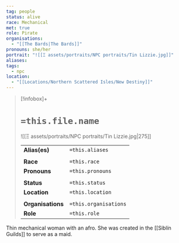 ```yaml
---
tag: people
status: alive
race: Mechanical
met: true
role: Pirate
organisations:
  - "[[The Bards|The Bards]]"
pronouns: she/her
portrait: "![[Ξ assets/portraits/NPC portraits/Tin Lizzie.jpg]]"
aliases: 
tags:
  - npc
location:
  - "[[Locations/Northern Scattered Isles/New Destiny]]"
---
```


> [!infobox]+ 
> 
> # `=this.file.name`
> ![[Ξ assets/portraits/NPC portraits/Tin Lizzie.jpg|275]]
> 
> | | |
> | --- | --- |
> | **Alias(es)** | `=this.aliases` |
> | | | 
> | **Race** | `=this.race` |
> | **Pronouns** | `=this.pronouns` |
> | | | 
> | **Status** | `=this.status` | 
> | **Location** | `=this.location` |
> | | | 
> | **Organisations** | `=this.organisations` |
> | **Role** | `=this.role` |

Thin mechanical woman with an afro. She was created in the [[Siblín Guilds]] to serve as a maid.